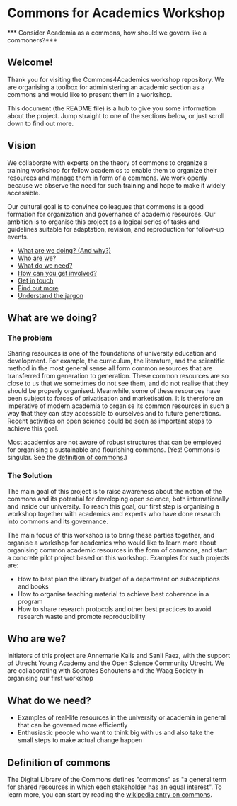 # Commons for Academics Workshop

*** Consider Academia as a commons, how should we govern like a commoners?***

## Welcome!

Thank you for visiting the Commons4Academics workshop repository. We are organising a toolbox for administering an academic section as a commons and would like to present them in a workshop.

This document (the README file) is a hub to give you some information about the project. Jump straight to one of the sections below, or just scroll down to find out more.

## Vision

We collaborate with experts on the theory of commons to organize a training workshop for fellow academics to enable them to organize their resources and manage them in form of a commons. We work openly because we observe the need for such training and hope to make it widely accessible. 

Our cultural goal is to convince colleagues that commons is a good formation for organization and governance of academic resources. Our ambition is to organise this project as a logical series of tasks and guidelines suitable for adaptation, revision, and reproduction for follow-up events.

* [What are we doing? (And why?)](#what-are-we-doing)
* [Who are we?](#who-are-we)
* [What do we need?](#what-do-we-need)
* [How can you get involved?](#get-involved)
* [Get in touch](#contact-us)
* [Find out more](#find-out-more)
* [Understand the jargon](#glossary)


## What are we doing?

### The problem

Sharing resources is one of the foundations of university education and development. For example, the curriculum, the literature, and the scientific method in the most general sense all form common resources that are transferred from generation to generation. These common resources are so close to us that we sometimes do not see them, and do not realise that they should be properly organised. Meanwhile, some of these resources have been subject to forces of privatisation and marketisation. It is therefore an imperative of modern academia to organise its common resources in such a way that they can stay accessible to ourselves and to future generations. Recent activities on open science could be seen as important steps to achieve this goal.

Most academics are not aware of robust structures that can be employed for organising a sustainable and flourishing commons. (Yes! Commons is singular. See the [definition of commons](#definition-of-commons).)

### The Solution

The main goal of this project is to raise awareness about the notion of the commons and its potential for developing open science, both internationally and inside our university. To reach this goal, our first step is organising a workshop together with academics and experts who have done research into commons and its governance.

The main focus of this workshop is to bring these parties together, and organise a workshop for academics who would like to learn more about organising common academic resources in the form of commons, and start a concrete pilot project based on this workshop. Examples for such projects are:
- How to best plan the library budget of a department on subscriptions and books
- How to organise teaching material to achieve best coherence in a program
- How to share research protocols and other best practices to avoid research waste and promote reproducibility

## Who are we?

Initiators of this project are Annemarie Kalis and Sanli Faez, with the support of Utrecht Young Academy and the Open Science Community Utrecht. We are collaborating with Socrates Schoutens and the Waag Society in organising our first workshop

## What do we need?

- Examples of real-life resources in the university or academia in general that can be governed more efficiently 
- Enthusiastic people who want to think big with us and also take the small steps to make actual change happen

## Definition of commons

The Digital Library of the Commons defines "commons" as "a general term for shared resources in which each stakeholder has an equal interest". To learn more, you can start by reading the [wikipedia entry on commons](https://en.wikipedia.org/wiki/Commons).
